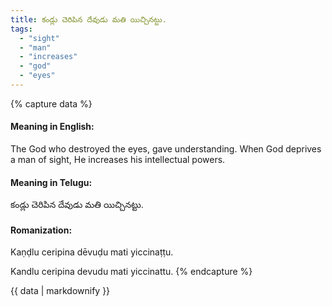 ```yaml
---
title: కండ్లు చెరిపిన దేవుడు మతి యిచ్చినట్టు.
tags:
  - "sight"
  - "man"
  - "increases"
  - "god"
  - "eyes"
---
```


{% capture data %}
#### Meaning in English:
The God who destroyed the eyes, gave understanding.
When God deprives a man of sight, He increases his intellectual powers.

#### Meaning in Telugu:
కండ్లు చెరిపిన దేవుడు మతి యిచ్చినట్టు.

#### Romanization:
Kaṇḍlu ceripina dēvuḍu mati yiccinaṭṭu.

Kandlu ceripina devudu mati yiccinattu.
{% endcapture %}

{{ data | markdownify }}

